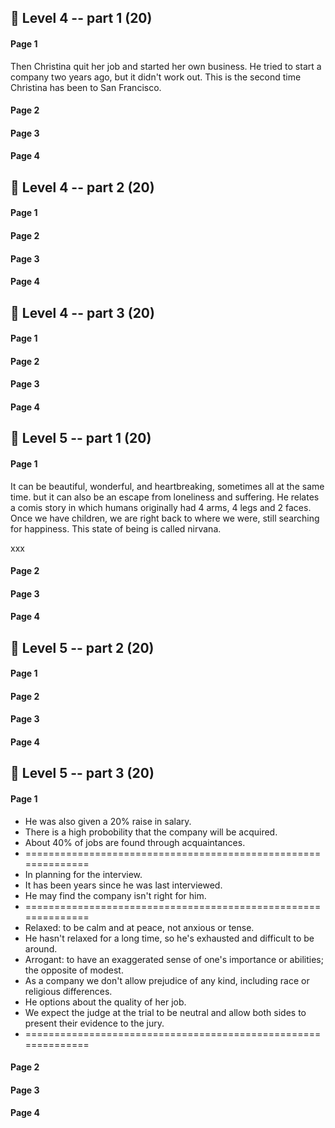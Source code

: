 ## 🐛 Level 4 -- part 1 (20)

#### Page 1
Then Christina quit her job and started her own business.
He tried to start a company two years ago, but it didn't work out.
This is the second time Christina has been to San Francisco.

#### Page 2

#### Page 3

#### Page 4

## 🐛 Level 4 -- part 2 (20)
#### Page 1

#### Page 2

#### Page 3

#### Page 4

## 🐛 Level 4 -- part 3 (20)
#### Page 1

#### Page 2

#### Page 3

#### Page 4

## 🐛 Level 5 -- part 1 (20)
#### Page 1

It can be beautiful, wonderful, and heartbreaking, sometimes all at the same time.
but it can also be an escape from loneliness and suffering.
He relates a comis story in which humans originally had 4 arms, 4 legs and 2 faces.
Once we have children, we are right back to where we were, still searching for happiness.
This state of being is called nirvana.

xxx

#### Page 2

#### Page 3

#### Page 4

## 🐛 Level 5 -- part 2 (20)
#### Page 1

#### Page 2

#### Page 3

#### Page 4

## 🐛 Level 5 -- part 3 (20)
#### Page 1

- He was also given a 20% raise in salary.
- There is a high probobility that the company will be acquired.
- About 40% of jobs are found through acquaintances.
- ==============================================================
- In planning for the interview.
- It has been years since he was last interviewed.
- He may find the company isn't right for him.
- ==============================================================
- Relaxed: to be calm and at peace, not anxious or tense.
- He hasn't relaxed for a long time, so he's exhausted and difficult to be around.
- Arrogant: to have an exaggerated sense of one's importance or abilities; the opposite of modest.
- As a company we don't allow prejudice of any kind, including race or religious differences.
- He options about the quality of her job.
- We expect the judge at the trial to be neutral and allow both sides to present their evidence to the jury.
- ==============================================================

#### Page 2

#### Page 3

#### Page 4